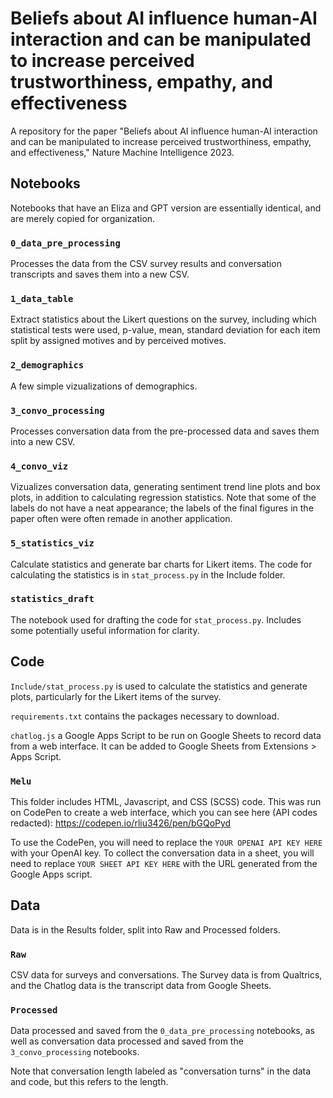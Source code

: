 # Beliefs about AI influence human-AI interaction and can be manipulated to increase perceived trustworthiness, empathy, and effectiveness
A repository for the paper "Beliefs about AI influence human-AI interaction and can be manipulated to increase perceived trustworthiness, empathy, and effectiveness," Nature Machine Intelligence 2023. 

## Notebooks 

Notebooks that have an Eliza and GPT version are essentially identical, and are merely copied for organization. 

### `0_data_pre_processing`

Processes the data from the CSV survey results and conversation transcripts and saves them into a new CSV. 

### `1_data_table` 
Extract statistics about the Likert questions on the survey, including which statistical tests were used, p-value, mean, standard deviation for each item split by assigned motives and by perceived motives.

### `2_demographics` 
A few simple vizualizations of demographics. 

### `3_convo_processing`
Processes conversation data from the pre-processed data and saves them into a new CSV. 

### `4_convo_viz`
Vizualizes conversation data, generating sentiment trend line plots and box plots, in addition to calculating regression statistics. Note that some of the labels do not have a neat appearance; the labels of the final figures in the paper often were often remade in another application. 

### `5_statistics_viz` 
Calculate statistics and generate bar charts for Likert items. The code for calculating the statistics is in `stat_process.py` in the Include folder. 

### `statistics_draft` 
The notebook used for drafting the code for `stat_process.py`. Includes some potentially useful information for clarity.

## Code 

`Include/stat_process.py` is used to calculate the statistics and generate plots, particularly for the Likert items of the survey. 

`requirements.txt` contains the packages necessary to download. 

`chatlog.js` a Google Apps Script to be run on Google Sheets to record data from a web interface. It can be added to Google Sheets from Extensions > Apps Script. 

### `Melu`

This folder includes HTML, Javascript, and CSS (SCSS) code. This was run on CodePen to create a web interface, which you can see here (API codes redacted): https://codepen.io/rliu3426/pen/bGQoPyd 

To use the CodePen, you will need to replace the `YOUR OPENAI API KEY HERE` with your OpenAI key. To collect the conversation data in a sheet, you will need to replace `YOUR SHEET API KEY HERE` with the URL generated from the Google Apps script.

## Data

Data is in the Results folder, split into Raw and Processed folders. 

### `Raw` 
CSV data for surveys and conversations. The Survey data is from Qualtrics, and the Chatlog data is the transcript data from Google Sheets.

### `Processed` 
Data processed and saved from the `0_data_pre_processing` notebooks, as well as conversation data processed and saved from the `3_convo_processing` notebooks. 

Note that conversation length labeled as "conversation turns" in the data and code, but this refers to the length. 
